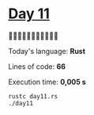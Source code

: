 # [Day 11](https://adventofcode.com/2023/day/11) 
:gift::gift::gift::gift::gift::gift::gift::gift::gift::gift::gift:

Today's language: **Rust**

Lines of code: **66**

Execution time: **0,005 s**

```shell
rustc day11.rs
./day11
```
